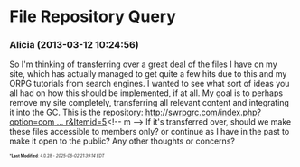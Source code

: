 # File Repository Query

### **Alicia** (2013-03-12 10:24:56)

So I'm thinking of transferring over a great deal of the files I have on my site, which has actually managed to get quite a few hits due to this and my ORPG tutorials from search engines. I wanted to see what sort of ideas you all had on how this should be implemented, if at all. My goal is to perhaps remove my site completely, transferring all relevant content and integrating it into the GC.
This is the repository: <!-- m -->[http://swrpgrc.com/index.php?option=com &#8230; r&amp;Itemid=5](http://swrpgrc.com/index.php?option=com_wrapper&view=wrapper&Itemid=5 "http://swrpgrc.com/index.php?option=com_wrapper&view=wrapper&Itemid=5")<!-- m -->
If it's transferred over, should we make these files accessible to members only? or continue as I have in the past to make it open to the public?
Any other thoughts or concerns?



<span style="font-size: 0.5em;">***Last Modified**: 4.0.28 - *2025-06-02 21:39:14 EDT*</span>